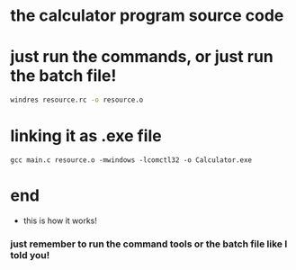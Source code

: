 # the calculator program source code
# just run the commands, or just run the batch file!
```bash
windres resource.rc -o resource.o
```
# linking it as .exe file
```
gcc main.c resource.o -mwindows -lcomctl32 -o Calculator.exe
```
# end
- this is how it works!
### just remember to run the command tools or the batch file like I told you!
